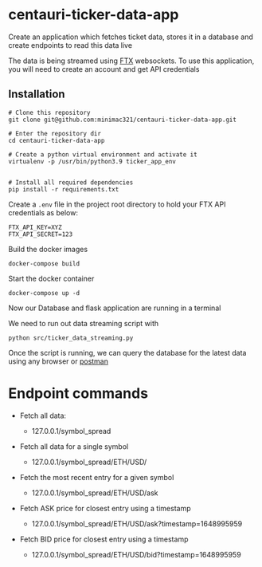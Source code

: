 # centauri-ticker-data-app
Create an application which fetches ticket data, stores it in a database and create endpoints to 
read this data live

The data is being streamed using [FTX](https://docs.ftx.com/#websocket-api) websockets. To use this application, you will need to create an account and get API credentials


##  Installation

```
# Clone this repository
git clone git@github.com:minimac321/centauri-ticker-data-app.git

# Enter the repository dir
cd centauri-ticker-data-app

# Create a python virtual environment and activate it
virtualenv -p /usr/bin/python3.9 ticker_app_env


# Install all required dependencies
pip install -r requirements.txt
```

Create a `.env` file in the project root directory to hold your FTX API credentials as below:
```
FTX_API_KEY=XYZ
FTX_API_SECRET=123
```

Build the docker images
```
docker-compose build
```

Start the docker container
```
docker-compose up -d
```

Now our Database and flask application are running in a terminal

We need to run out data streaming script with 
```
python src/ticker_data_streaming.py
```
Once the script is running, we can query the database for the latest data using any browser or [postman](https://www.postman.com/) 


# Endpoint commands

- Fetch all data:
  - 127.0.0.1/symbol_spread
  

- Fetch all data for a single symbol
  - 127.0.0.1/symbol_spread/ETH/USD/


- Fetch the most recent entry for a given symbol
  - 127.0.0.1/symbol_spread/ETH/USD/ask


- Fetch ASK price for closest entry using a timestamp
  - 127.0.0.1/symbol_spread/ETH/USD/ask?timestamp=1648995959


- Fetch BID price for closest entry using a timestamp
  - 127.0.0.1/symbol_spread/ETH/USD/bid?timestamp=1648995959
